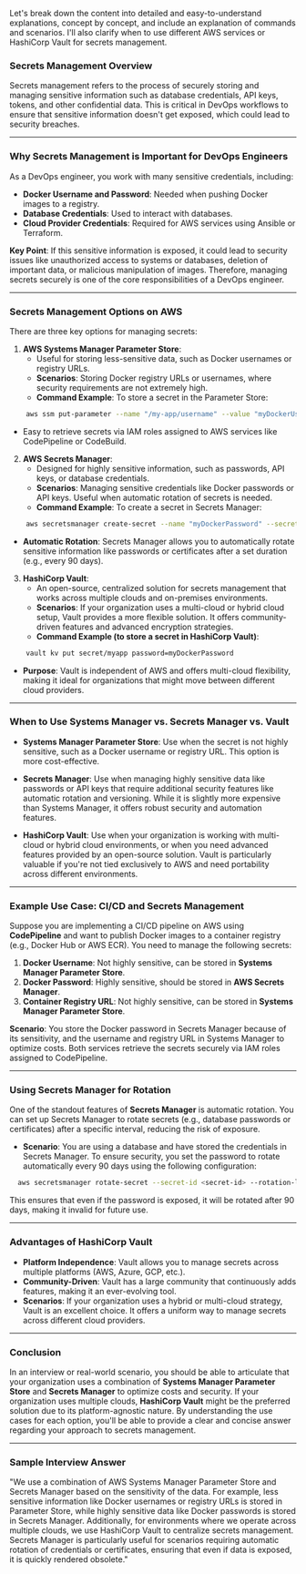 Let's break down the content into detailed and easy-to-understand explanations, concept by concept, and include an explanation of commands and scenarios. I'll also clarify when to use different AWS services or HashiCorp Vault for secrets management.

### **Secrets Management Overview**
Secrets management refers to the process of securely storing and managing sensitive information such as database credentials, API keys, tokens, and other confidential data. This is critical in DevOps workflows to ensure that sensitive information doesn't get exposed, which could lead to security breaches.

---

### **Why Secrets Management is Important for DevOps Engineers**
As a DevOps engineer, you work with many sensitive credentials, including:
- **Docker Username and Password**: Needed when pushing Docker images to a registry.
- **Database Credentials**: Used to interact with databases.
- **Cloud Provider Credentials**: Required for AWS services using Ansible or Terraform.

**Key Point**: If this sensitive information is exposed, it could lead to security issues like unauthorized access to systems or databases, deletion of important data, or malicious manipulation of images. Therefore, managing secrets securely is one of the core responsibilities of a DevOps engineer.

---

### **Secrets Management Options on AWS**
There are three key options for managing secrets:

1. **AWS Systems Manager Parameter Store**:
   - Useful for storing less-sensitive data, such as Docker usernames or registry URLs.
   - **Scenarios**: Storing Docker registry URLs or usernames, where security requirements are not extremely high.
   - **Command Example**: To store a secret in the Parameter Store:
 ```bash
     aws ssm put-parameter --name "/my-app/username" --value "myDockerUsername" --type "String"
 ```
   - Easy to retrieve secrets via IAM roles assigned to AWS services like CodePipeline or CodeBuild.

2. **AWS Secrets Manager**:
   - Designed for highly sensitive information, such as passwords, API keys, or database credentials.
   - **Scenarios**: Managing sensitive credentials like Docker passwords or API keys. Useful when automatic rotation of secrets is needed.
   - **Command Example**: To create a secret in Secrets Manager:
 ```bash
     aws secretsmanager create-secret --name "myDockerPassword" --secret-string '{"username":"myDockerUsername", "password":"myDockerPassword"}'
 ```
   - **Automatic Rotation**: Secrets Manager allows you to automatically rotate sensitive information like passwords or certificates after a set duration (e.g., every 90 days).

3. **HashiCorp Vault**:
   - An open-source, centralized solution for secrets management that works across multiple clouds and on-premises environments.
   - **Scenarios**: If your organization uses a multi-cloud or hybrid cloud setup, Vault provides a more flexible solution. It offers community-driven features and advanced encryption strategies.
   - **Command Example (to store a secret in HashiCorp Vault)**:
 ```bash
     vault kv put secret/myapp password=myDockerPassword
 ```
   - **Purpose**: Vault is independent of AWS and offers multi-cloud flexibility, making it ideal for organizations that might move between different cloud providers.

---

### **When to Use Systems Manager vs. Secrets Manager vs. Vault**

- **Systems Manager Parameter Store**: Use when the secret is not highly sensitive, such as a Docker username or registry URL. This option is more cost-effective.
  
- **Secrets Manager**: Use when managing highly sensitive data like passwords or API keys that require additional security features like automatic rotation and versioning. While it is slightly more expensive than Systems Manager, it offers robust security and automation features.

- **HashiCorp Vault**: Use when your organization is working with multi-cloud or hybrid cloud environments, or when you need advanced features provided by an open-source solution. Vault is particularly valuable if you're not tied exclusively to AWS and need portability across different environments.

---

### **Example Use Case: CI/CD and Secrets Management**

Suppose you are implementing a CI/CD pipeline on AWS using **CodePipeline** and want to publish Docker images to a container registry (e.g., Docker Hub or AWS ECR). You need to manage the following secrets:
1. **Docker Username**: Not highly sensitive, can be stored in **Systems Manager Parameter Store**.
2. **Docker Password**: Highly sensitive, should be stored in **AWS Secrets Manager**.
3. **Container Registry URL**: Not highly sensitive, can be stored in **Systems Manager Parameter Store**.

**Scenario**: You store the Docker password in Secrets Manager because of its sensitivity, and the username and registry URL in Systems Manager to optimize costs. Both services retrieve the secrets securely via IAM roles assigned to CodePipeline.

---

### **Using Secrets Manager for Rotation**
One of the standout features of **Secrets Manager** is automatic rotation. You can set up Secrets Manager to rotate secrets (e.g., database passwords or certificates) after a specific interval, reducing the risk of exposure.

- **Scenario**: You are using a database and have stored the credentials in Secrets Manager. To ensure security, you set the password to rotate automatically every 90 days using the following configuration:
```bash
  aws secretsmanager rotate-secret --secret-id <secret-id> --rotation-lambda-arn <lambda-function-arn>
```
This ensures that even if the password is exposed, it will be rotated after 90 days, making it invalid for future use.

---

### **Advantages of HashiCorp Vault**
- **Platform Independence**: Vault allows you to manage secrets across multiple platforms (AWS, Azure, GCP, etc.).
- **Community-Driven**: Vault has a large community that continuously adds features, making it an ever-evolving tool.
- **Scenarios**: If your organization uses a hybrid or multi-cloud strategy, Vault is an excellent choice. It offers a uniform way to manage secrets across different cloud providers.

---

### **Conclusion**
In an interview or real-world scenario, you should be able to articulate that your organization uses a combination of **Systems Manager Parameter Store** and **Secrets Manager** to optimize costs and security. If your organization uses multiple clouds, **HashiCorp Vault** might be the preferred solution due to its platform-agnostic nature. By understanding the use cases for each option, you'll be able to provide a clear and concise answer regarding your approach to secrets management.

---

### **Sample Interview Answer**
"We use a combination of AWS Systems Manager Parameter Store and Secrets Manager based on the sensitivity of the data. For example, less sensitive information like Docker usernames or registry URLs is stored in Parameter Store, while highly sensitive data like Docker passwords is stored in Secrets Manager. Additionally, for environments where we operate across multiple clouds, we use HashiCorp Vault to centralize secrets management. Secrets Manager is particularly useful for scenarios requiring automatic rotation of credentials or certificates, ensuring that even if data is exposed, it is quickly rendered obsolete."